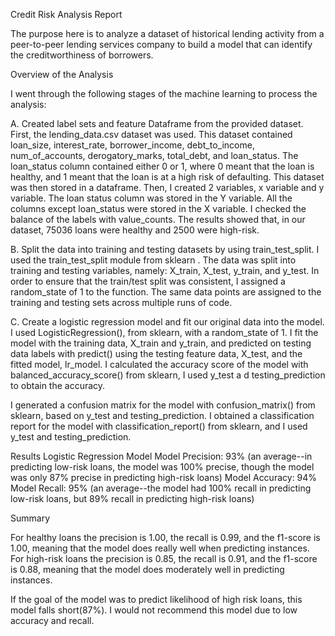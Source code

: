 Credit Risk Analysis Report

The purpose here is to analyze a dataset of historical lending activity from a peer-to-peer lending services company to build a model that can identify the creditworthiness of borrowers.

Overview of the Analysis

I went through the following stages of the machine learning to process the analysis: 

A. Created label sets and feature Dataframe from the provided dataset.
First, the lending_data.csv dataset was used. This dataset contained loan_size, interest_rate, borrower_income, debt_to_income, num_of_accounts, derogatory_marks, total_debt, and loan_status. The loan_status column contained either 0 or 1, where 0 meant that the loan is healthy, and 1 meant that the loan is at a high risk of defaulting. This dataset was then stored in a dataframe.
Then, I created 2 variables, x variable and y variable. The loan status column was stored in the Y variable. All the columns except loan_status were stored in the X variable. I checked the balance of the labels with value_counts. The results showed that, in our dataset, 75036 loans were healthy and 2500 were high-risk.

B. Split the data into training and testing datasets by using train_test_split. 
I used the train_test_split module from sklearn . The data was split into training and testing variables, namely: X_train, X_test, y_train, and y_test. In order to ensure that the train/test split was consistent, I assigned a random_state of 1 to the function. The same data points are assigned to the training and testing sets across multiple runs of code.

C. Create a logistic regression model and fit our original data into the model.
I used LogisticRegression(), from sklearn, with a random_state of 1. I fit the model with the training data, X_train and y_train, and predicted on testing data labels with predict() using the testing feature data, X_test, and the fitted model, lr_model. I calculated the accuracy score of the model with balanced_accuracy_score() from sklearn, I used y_test a d testing_prediction to obtain the accuracy.

I generated a confusion matrix for the model with confusion_matrix() from sklearn, based on y_test and testing_prediction. I obtained a classification report for the model with classification_report() from sklearn, and I used y_test and testing_prediction.


Results
Logistic Regression Model
Model Precision: 93% (an average--in predicting low-risk loans, the model was 100% precise, though the model was only 87% precise in predicting high-risk loans)
Model Accuracy: 94%
Model Recall: 95% (an average--the model had 100% recall in predicting low-risk loans, but 89% recall in predicting high-risk loans)

Summary

For healthy loans the precision is 1.00, the recall is 0.99, and the f1-score is 1.00, meaning that the model does really well when predicting instances. For high-risk loans the precision is 0.85, the recall is 0.91, and the f1-score is 0.88, meaning that the model does moderately well in predicting instances.

If the goal of the model was to predict likelihood of high risk loans, this model falls short(87%). I would not recommend this model due to low accuracy and recall.

